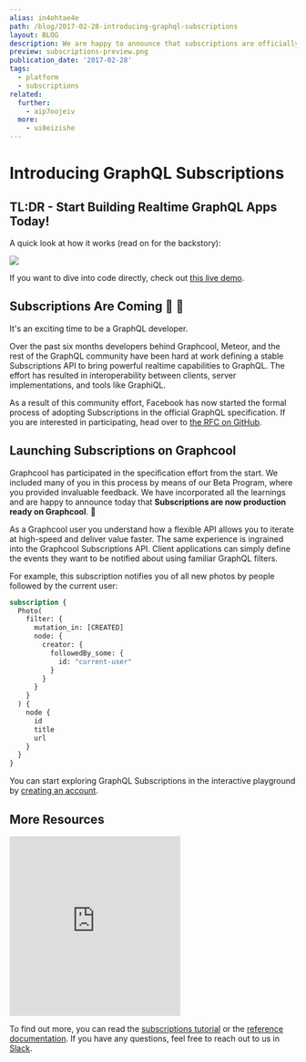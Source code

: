 ```yaml
---
alias: in4ohtae4e
path: /blog/2017-02-28-introducing-graphql-subscriptions
layout: BLOG
description: We are happy to announce that subscriptions are officially available for production use on Graphcool.
preview: subscriptions-preview.png
publication_date: '2017-02-28'
tags:
  - platform
  - subscriptions
related:
  further:
    - aip7oojeiv
  more:
    - ui0eizishe
---
```


# Introducing GraphQL Subscriptions

## TL:DR - Start Building Realtime GraphQL Apps Today!

A quick look at how it works (read on for the backstory):

![](subscriptions.gif)

If you want to dive into code directly, check out [this live demo](https://demo.graph.cool/worldchat/).

## Subscriptions Are Coming 🎉 🚀

It's an exciting time to be a GraphQL developer.

Over the past six months developers behind Graphcool, Meteor, and the rest of the GraphQL community have been hard at work defining a stable Subscriptions API to bring powerful realtime capabilities to GraphQL. The effort has resulted in interoperability between clients, server implementations, and tools like GraphiQL.

As a result of this community effort, Facebook has now started the formal process of adopting Subscriptions in the official GraphQL specification. If you are interested in participating, head over to [the RFC on GitHub](https://github.com/facebook/graphql/pull/267).

## Launching Subscriptions on Graphcool

Graphcool has participated in the specification effort from the start. We included many of you in this process by means of our Beta Program, where you provided invaluable feedback. We have incorporated all the learnings and are happy to announce today that **Subscriptions are now production ready on Graphcool**. 🎉

As a Graphcool user you understand how a flexible API allows you to iterate at high-speed and deliver value faster. The same experience is ingrained into the Graphcool Subscriptions API. Client applications can simply define the events they want to be notified about using familiar GraphQL filters.

For example, this subscription notifies you of all new photos by people followed by the current user:

```graphql
subscription {
  Photo(
    filter: {
      mutation_in: [CREATED]
      node: {
        creator: {
          followedBy_some: {
            id: "current-user"
          }
        }
      }
    }
  ) {
    node {
      id
      title
      url
    }
  }
}
```

You can start exploring GraphQL Subscriptions in the interactive playground by [creating an account](http://console.graph.cool/signup).

## More Resources

<iframe height="315" src="https://www.youtube.com/embed/aSLF9f13o2c" frameborder="0" allowfullscreen></iframe>

To find out more, you can read the [subscriptions tutorial](!alias-ui0eizishe) or the [reference documentation](!alias-aip7oojeiv). If you have any questions, feel free to reach out to us in [Slack](https://slack.graph.cool).
